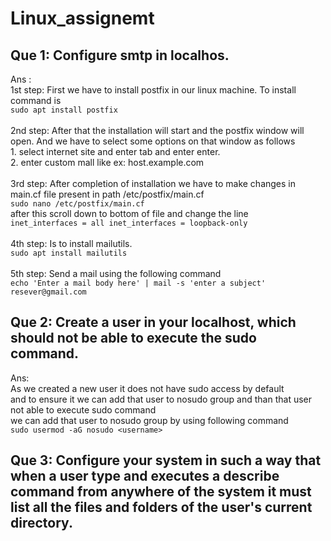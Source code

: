 # Linux_assignemt
## Que 1: Configure smtp in localhos.
Ans :<br>
1st step: First we have to install postfix in our linux machine. To install command is <br>
	```sudo apt install postfix```<br><br>
2nd step: After that the installation will start and the postfix window will open. And we have to select some options on that window as follows<br>
	1. select internet site and enter tab and enter enter.<br>
	2. enter custom mall like ex: host.example.com<br><br>
3rd step: After completion of installation we have to make changes in main.cf file present in path /etc/postfix/main.cf<br>
	```sudo nano /etc/postfix/main.cf ```<br>
     	after this scroll down to bottom of file and change the line <br>
      ```inet_interfaces = all
      inet_interfaces = loopback-only```<br><br>
4th step: Is to install mailutils.<br>
```sudo apt install mailutils```<br><br>
5th step: Send a mail using the following command<br>
```echo 'Enter a mail body here' | mail -s 'enter a subject' resever@gmail.com```

## Que 2: Create a user in your localhost, which should not be able to execute the sudo command.
Ans: <br>
As we created a new user it does not have sudo access by default<br>
and to ensure it we can add that user to nosudo group and than that user not able to execute sudo command<br>
we can add that user to nosudo group by using following command<br>
```sudo usermod -aG nosudo <username>```<br>

## Que 3: Configure your system in such a way that when a user type and executes a describe command from anywhere of the system it must list all the files and folders of the user's current directory.
